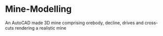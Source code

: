 # Mine-Modelling
An AutoCAD made 3D mine comprising orebody, decline, drives and cross-cuts rendering a realistic mine 
